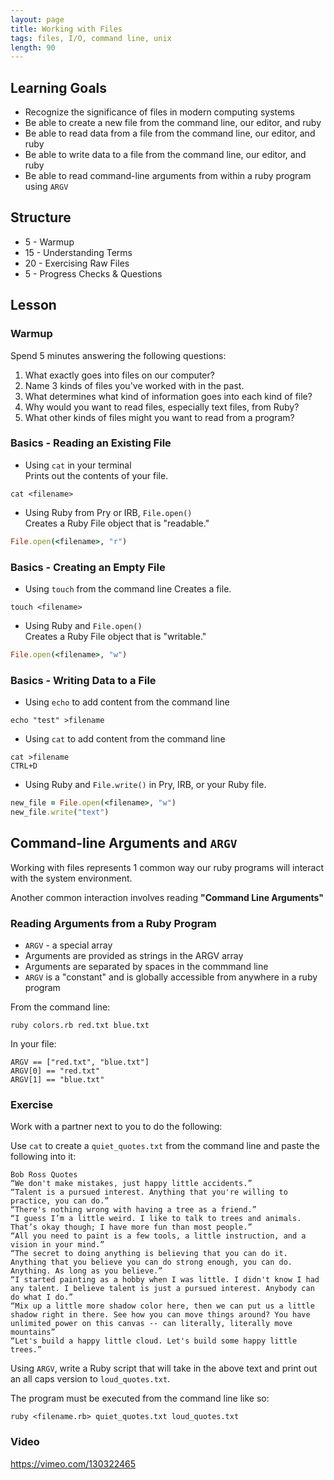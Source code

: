 ```yaml
---
layout: page
title: Working with Files
tags: files, I/O, command line, unix
length: 90
---
```


## Learning Goals

* Recognize the significance of files in modern computing systems
* Be able to create a new file from the command line, our editor, and ruby
* Be able to read data from a file from the command line, our editor, and ruby
* Be able to write data to a file from the command line, our editor, and ruby
* Be able to read command-line arguments from within a ruby program using `ARGV`

## Structure

* 5 - Warmup
* 15 - Understanding Terms
* 20 - Exercising Raw Files
* 5 - Progress Checks & Questions

## Lesson

### Warmup

Spend 5 minutes answering the following questions:

1. What exactly goes into files on our computer?
2. Name 3 kinds of files you've worked with in the past.
3. What determines what kind of information goes into each kind of file?
4. Why would you want to read files, especially text files, from Ruby?
5. What other kinds of files might you want to read from a program?

### Basics - Reading an Existing File

* Using `cat` in your terminal  
   Prints out the contents of your file.

```
cat <filename>
```

* Using Ruby from Pry or IRB, `File.open()`   
   Creates a Ruby File object that is "readable."

```ruby
File.open(<filename>, "r")
```

### Basics - Creating an Empty File

* Using `touch` from the command line
   Creates a file.

```
touch <filename>
```

* Using Ruby and `File.open()`  
    Creates a Ruby File object that is "writable."

```ruby
File.open(<filename>, "w")
```

### Basics - Writing Data to a File

* Using `echo` to add content from the command line

```
echo "test" >filename
```

* Using `cat` to add content from the command line

```
cat >filename
CTRL+D
```

* Using Ruby and `File.write()` in Pry, IRB, or your Ruby file.

```ruby
new_file = File.open(<filename>, "w")
new_file.write("text")
```

## Command-line Arguments and `ARGV`

Working with files represents 1 common way our ruby programs will
interact with the system environment.

Another common interaction involves reading **"Command Line Arguments"**

### Reading Arguments from a Ruby Program

* `ARGV` - a special array
* Arguments are provided as strings in the ARGV array
* Arguments are separated by spaces in the commmand line
* `ARGV` is a "constant" and is globally accessible from anywhere
in a ruby program

From the command line:
```
ruby colors.rb red.txt blue.txt
```
In your file:
```
ARGV == ["red.txt", "blue.txt"]
ARGV[0] == "red.txt"
ARGV[1] == "blue.txt"
```

### Exercise

Work with a partner next to you to do the following:

Use `cat` to create a `quiet_quotes.txt` from the command line and paste the following into it:

```
Bob Ross Quotes
“We don't make mistakes, just happy little accidents.”
“Talent is a pursued interest. Anything that you're willing to practice, you can do.”
“There's nothing wrong with having a tree as a friend.”
“I guess I’m a little weird. I like to talk to trees and animals. That’s okay though; I have more fun than most people.”
“All you need to paint is a few tools, a little instruction, and a vision in your mind.”
“The secret to doing anything is believing that you can do it. Anything that you believe you can do strong enough, you can do. Anything. As long as you believe.”
“I started painting as a hobby when I was little. I didn't know I had any talent. I believe talent is just a pursued interest. Anybody can do what I do.”
“Mix up a little more shadow color here, then we can put us a little shadow right in there. See how you can move things around? You have unlimited power on this canvas -- can literally, literally move mountains”
“Let's build a happy little cloud. Let's build some happy little trees.”
```

Using `ARGV`, write a Ruby script that will take in the above text and print out an all caps version to `loud_quotes.txt`.

The program must be executed from the command line like so:

```
ruby <filename.rb> quiet_quotes.txt loud_quotes.txt
```

### Video

https://vimeo.com/130322465
